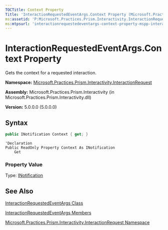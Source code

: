 ```yaml
---
TOCTitle: Context Property
Title: 'InteractionRequestedEventArgs.Context Property (Microsoft.Practices.Prism.Interactivity.InteractionRequest)'
ms:assetid: 'P:Microsoft.Practices.Prism.Interactivity.InteractionRequest.InteractionRequestedEventArgs.Context'
ms:mtpsurl: 'interactionrequestedeventargs-context-property-mspp-interactivity-interactionrequest.md'
---
```


# InteractionRequestedEventArgs.Context Property

Gets the context for a requested interaction.

**Namespace:** [Microsoft.Practices.Prism.Interactivity.InteractionRequest](/patterns-practices/reference/mspp-interactivity-interactionrequest-namespace)

**Assembly:** Microsoft.Practices.Prism.Interactivity (in Microsoft.Practices.Prism.Interactivity.dll)

**Version:** 5.0.0.0 (5.0.0.0)

## Syntax

```C#
public INotification Context { get; }
```

```VB
'Declaration
Public ReadOnly Property Context As INotification
	Get
```

### Property Value

Type: [INotification](/patterns-practices/reference/inotification-interface-mspp-interactivity-interactionrequest)

## See Also

[InteractionRequestedEventArgs Class](/patterns-practices/reference/interactionrequestedeventargs-class-mspp-interactivity-interactionrequest)

[InteractionRequestedEventArgs Members](/patterns-practices/reference/interactionrequestedeventargs-members-mspp-interactivity-interactionrequest)

[Microsoft.Practices.Prism.Interactivity.InteractionRequest Namespace](/patterns-practices/reference/mspp-interactivity-interactionrequest-namespace)
